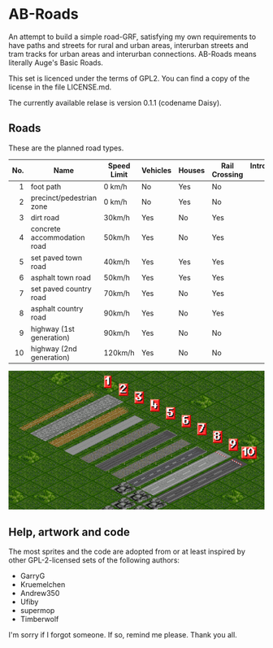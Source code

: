 # AB-Roads

An attempt to build a simple road-GRF, satisfying my own requirements to have paths and streets for rural and urban areas, interurban streets and tram tracks for urban areas and interurban connections. AB-Roads means literally Auge's Basic Roads.

This set is licenced under the terms of GPL2. You can find a copy of the license in the file LICENSE.md.

The currently available relase is version 0.1.1 (codename Daisy).

## Roads

These are the planned road types.

| No. | Name                        | Speed Limit | Vehicles | Houses | Rail Crossing | Introduction Date |
| ---:| --------------------------- | ----------- | -------- | ------ | ------------- | -----------------:|
| 1   | foot path                   | 0 km/h      | No       | Yes    | No            | 0                 |
| 2   | precinct/pedestrian zone    | 0 km/h      | No       | Yes    | No            | 1960              |
| 3   | dirt road                   | 30km/h      | Yes      | No     | Yes           | 0                 |
| 4   | concrete accommodation road | 50km/h      | Yes      | No     | Yes           | 1955              |
| 5   | set paved town road         | 40km/h      | Yes      | Yes    | Yes           | 0                 |
| 6   | asphalt town road           | 50km/h      | Yes      | Yes    | Yes           | 1960              |
| 7   | set paved country road      | 70km/h      | Yes      | No     | Yes           | 0                 |
| 8   | asphalt country road        | 90km/h      | Yes      | No     | Yes           | 1970              |
| 9   | highway (1st generation)    | 90km/h      | Yes      | No     | No            | 1930              |
| 10  | highway (2nd generation)    | 120km/h     | Yes      | No     | No            | 1975              |

![Screenshot with all roads in a row](documentation/abr-0.1.png "A screenshot with all available roads, numbered according to the numeration in the table above.")

## Help, artwork and code

The most sprites and the code are adopted from or at least inspired by other GPL-2-licensed sets of the following authors:

- GarryG
- Kruemelchen
- Andrew350
- Ufiby
- supermop
- Timberwolf

I'm sorry if I forgot someone. If so, remind me please. Thank you all.

